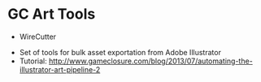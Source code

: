 GC Art Tools
========

* WireCutter
 - Set of tools for bulk asset exportation from Adobe Illustrator
 - Tutorial: http://www.gameclosure.com/blog/2013/07/automating-the-illustrator-art-pipeline-2
